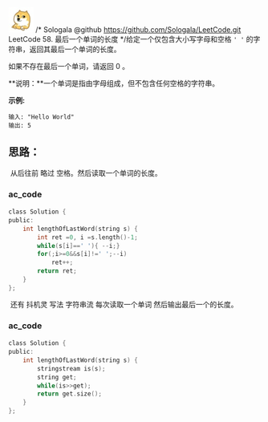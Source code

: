 ![](https://github.com/Sologala/SomeThings/blob/master/face.jpg?raw=true)
/*
    Sologala   @github    https://github.com/Sologala/LeetCode.git
    LeetCode   58. 最后一个单词的长度
*/给定一个仅包含大小写字母和空格 `' '` 的字符串，返回其最后一个单词的长度。

如果不存在最后一个单词，请返回 0 。

**说明：**一个单词是指由字母组成，但不包含任何空格的字符串。

**示例:**

```
输入: "Hello World"
输出: 5
```

## **思路：**

​	从后往前 略过 空格。然后读取一个单词的长度。

### **ac_code**

```c
class Solution {
public:
    int lengthOfLastWord(string s) {
        int ret =0, i =s.length()-1;
        while(s[i]==' '){ --i;}
        for(;i>=0&&s[i]!=' ';--i)
            ret++;
        return ret;
    }
};
```

​	还有 抖机灵 写法 字符串流 每次读取一个单词 然后输出最后一个的长度。

### **ac_code**

```c
class Solution {
public:
    int lengthOfLastWord(string s) {
        stringstream is(s);
        string get;
        while(is>>get);
        return get.size();
    }
};
```

​	